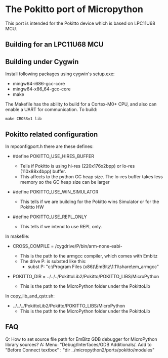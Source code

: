# The Pokitto port of Micropython

This port is intended for the Pokitto device which is based on LPC11U68 MCU.

## Building for an LPC11U68 MCU

Building under Cygwin
---------------------

Install following packages using cygwin's setup.exe:

* mingw64-i686-gcc-core
* mingw64-x86_64-gcc-core
* make

The Makefile has the ability to build for a Cortex-M0+ CPU, and also can enable a UART
for communication.  To build:

    make CROSS=1 lib
    
Pokitto related configuration
-----------------------------

In mpconfigport.h there are these defines:

- #define POKITTO_USE_HIRES_BUFFER
  - Tells if Pokitto is using hi-res (220x176x2bpp) or lo-res (110x88x4bpp) buffer.
  - This affects to the python GC heap size. The lo-res buffer takes less memory so the GC heap size can be larger

- #define POKITTO_USE_WIN_SIMULATOR
  - This tells if we are building for the Pokitto wins Simulator or for the Pokitto HW

- #define POKITTO_USE_REPL_ONLY
  - This tells if we intend to use REPL only.
  
In makefile:

- CROSS_COMPILE = /cygdrive/P/bin/arm-none-eabi-
  - This is the path to the armgcc compiler, which comes with Embitz
  - The drive P: is substed like this: 
    - subst P: "c:\Program Files (x86)\EmBitz\1.11\share\em_armgcc"  
  
- POKITTO_DIR = ../../../PokittoLib2/Pokitto/POKITTO_LIBS/MicroPython
  - This is the path to the MicroPython folder under the PokittoLib

In copy_lib_and_qstr.sh:

- ../../../PokittoLib2/Pokitto/POKITTO_LIBS/MicroPython
  - This is the path to the MicroPython folder under the PokittoLib

FAQ
-----------------------------
Q: How to set source file path for EmBitz GDB debugger for MicroPython library sources?
A: Menu: "Debug/Interfaces/GDB Additionals/. Add to "Before Connect textbox" : "dir ../micropython2/ports/pokitto/modules"



